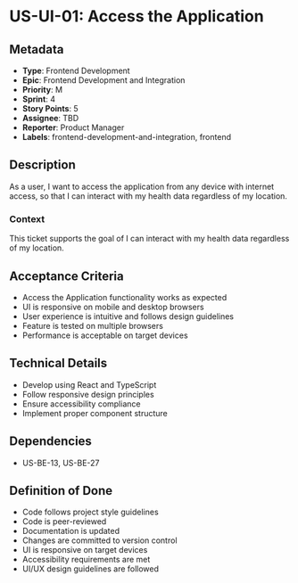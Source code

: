 # US-UI-01: Access the Application

## Metadata
- **Type**: Frontend Development
- **Epic**: Frontend Development and Integration
- **Priority**: M
- **Sprint**: 4
- **Story Points**: 5
- **Assignee**: TBD
- **Reporter**: Product Manager
- **Labels**: frontend-development-and-integration, frontend

## Description
As a user, I want to access the application from any device with internet access, so that I can interact with my health data regardless of my location.

### Context
This ticket supports the goal of I can interact with my health data regardless of my location.

## Acceptance Criteria
- Access the Application functionality works as expected
- UI is responsive on mobile and desktop browsers
- User experience is intuitive and follows design guidelines
- Feature is tested on multiple browsers
- Performance is acceptable on target devices

## Technical Details
- Develop using React and TypeScript
- Follow responsive design principles
- Ensure accessibility compliance
- Implement proper component structure

## Dependencies
- US-BE-13, US-BE-27

## Definition of Done
- Code follows project style guidelines
- Code is peer-reviewed
- Documentation is updated
- Changes are committed to version control
- UI is responsive on target devices
- Accessibility requirements are met
- UI/UX design guidelines are followed
